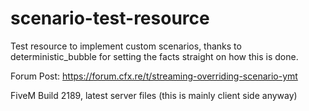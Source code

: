 # scenario-test-resource

Test resource to implement custom scenarios, thanks to deterministic_bubble for setting the facts straight on how this is done.

Forum Post: https://forum.cfx.re/t/streaming-overriding-scenario-ymt

FiveM Build 2189, latest server files (this is mainly client side anyway)
